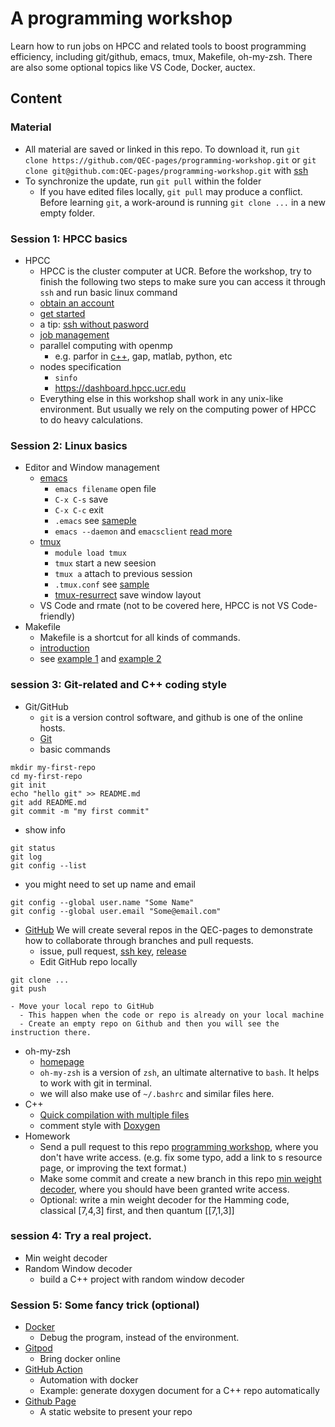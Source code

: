 # A programming workshop 

Learn how to run jobs on HPCC and related tools to boost programming
efficiency, including git/github, emacs, tmux, Makefile,
oh-my-zsh. There are also some optional topics like VS Code, Docker, auctex.


## Content
### Material
- All material are saved or linked in this repo. To download it, run
`git clone https://github.com/QEC-pages/programming-workshop.git`
or `git clone git@github.com:QEC-pages/programming-workshop.git` with [ssh](https://help.github.com/en/github/authenticating-to-github/connecting-to-github-with-ssh)
- To synchronize the update, run `git pull` within the folder
  - If you have edited files locally, `git pull` may produce a conflict. Before learning `git`, a work-around is running `git clone ...` in a new empty folder.

### Session 1: HPCC basics
- HPCC
  - HPCC is the cluster computer at UCR. Before the workshop, try to
    finish the following two steps to make sure you can access it
    through `ssh` and run basic linux command
  - [obtain an account](https://hpcc.ucr.edu/rates.html)
  - [get started](https://hpcc.ucr.edu/manuals_linux-cluster_start.html)
  - a tip: [ssh without pasword](http://www.linuxproblem.org/art_9.html)
  - [job management](https://ccrma.stanford.edu/guides/package/emacs/emacs.html)
  - parallel computing with openmp
    - e.g. parfor in [c++](https://medium.com/swlh/introduction-to-the-openmp-with-c-and-some-integrals-approximation-a7f03e9ebb65), gap, matlab, python, etc
  - nodes specification
    - `sinfo`
	- https://dashboard.hpcc.ucr.edu
  - Everything else in this workshop shall work in any unix-like
    environment. But usually we rely on the computing power of HPCC to
    do heavy calculations.
	
### Session 2: Linux basics
- Editor and Window management
  - [emacs](https://ccrma.stanford.edu/guides/package/emacs/emacs.html)
    - `emacs filename` open file
	- `C-x C-s` save 
	- `C-x C-c` exit
    - `.emacs` see [sameple](config/.emacs)
    - `emacs --daemon` and `emacsclient` [read more](https://www.emacswiki.org/emacs/EmacsClient)
  - [tmux](https://tmuxcheatsheet.com/)
	- `module load tmux`
	- `tmux` start a new seesion
	- `tmux a` attach to previous session
    - `.tmux.conf` see [sample](config/.tmux/conf)
	- [tmux-resurrect](https://github.com/tmux-plugins/tmux-resurrect) save window layout
  - VS Code and rmate (not to be covered here, HPCC is not VS Code-friendly)
- Makefile
  - Makefile is a shortcut for all kinds of commands.
  - [introduction](https://www.cs.colby.edu/maxwell/courses/tutorials/maketutor/)
  - see [example 1](Makefile) and [example 2](sample/Makefile)
  

### session 3: Git-related and C++ coding style
- Git/GitHub
  - `git` is a version control software, and github is one of the online hosts.
  - [Git](https://itnext.io/become-a-git-pro-in-just-one-blog-a-thorough-guide-to-git-architecture-and-command-line-interface-93fbe9bdb395)
   - basic commands
```shell
mkdir my-first-repo
cd my-first-repo
git init
echo "hello git" >> README.md
git add README.md
git commit -m "my first commit"
```
   - show info
```
git status
git log
git config --list
```
   - you might need to set up name and email
```
git config --global user.name "Some Name"
git config --global user.email "Some@email.com"
```

  - [GitHub](https://github.com/QEC-pages) We will create several repos in the QEC-pages to demonstrate how to collaborate through branches and pull requests.
    - issue, pull request, [ssh key](https://help.github.com/en/github/authenticating-to-github/connecting-to-github-with-ssh), [release](https://help.github.com/en/enterprise/2.13/user/articles/creating-releases)
	- Edit GitHub repo locally
```
git clone ...
git push
```
	- Move your local repo to GitHub
	  - This happen when the code or repo is already on your local machine
	  - Create an empty repo on Github and then you will see the instruction there.
	  

- oh-my-zsh
  - [homepage](https://ohmyz.sh/)
  - `oh-my-zsh` is a version of `zsh`, an ultimate alternative to `bash`. It helps to work with git in terminal.
  - we will also make use of `~/.bashrc` and similar files here.
- C++
  - [Quick compilation with multiple files](https://www.cs.fsu.edu/~myers/c++/notes/compilation.html)
  - comment style with [Doxygen](https://www.doxygen.nl/index.html)
- Homework
  - Send a pull request to this repo [programming workshop](https://github.com/QEC-pages/programming-workshop), where you don't have write access. (e.g. fix some typo, add a link to s resource page, or improving the text format.)
  - Make some commit and create a new branch in this repo [min weight decoder](https://github.com/QEC-pages/min-weight-decoder), where you should have been granted write access.
  - Optional: write a min weight decoder for the Hamming code, classical [7,4,3] first, and then quantum [[7,1,3]] 



### session 4: Try a real project.
- Min weight decoder
- Random Window decoder
  - build a C++ project with random window decoder

  
### Session 5: Some fancy trick (optional)
- [Docker](https://www.docker.com/)
  - Debug the program, instead of the environment.
- [Gitpod](https://www.gitpod.io/)
  - Bring docker online
- [GitHub Action](https://help.github.com/en/actions/creating-actions/creating-a-docker-container-action)
  - Automation with docker
  - Example: generate doxygen document for a C++ repo automatically
- [Github Page](https://pages.github.com/)
  - A static website to present your repo
